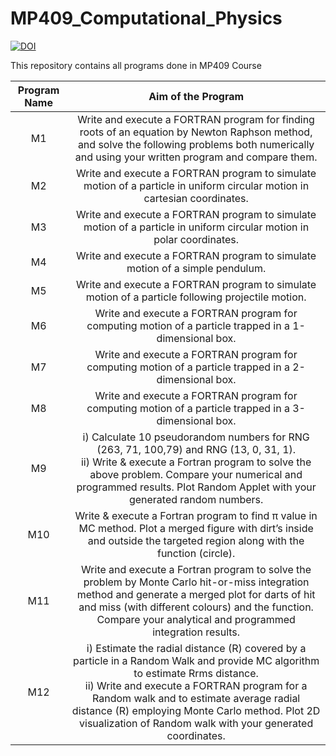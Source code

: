 # MP409_Computational_Physics
[![DOI](https://zenodo.org/badge/493330620.svg)](https://zenodo.org/badge/latestdoi/493330620)

This repository contains all programs done in MP409 Course

|Program Name|Aim of the Program|
|:----------:|:----------------:|
|M1|Write and execute a FORTRAN program for finding roots of an equation by Newton Raphson method, and solve the following problems both numerically and using your written program and compare them.|
|M2|Write and execute a FORTRAN program to simulate motion of a particle in uniform circular motion in cartesian coordinates.|
|M3|Write and execute a FORTRAN program to simulate motion of a particle in uniform circular motion in polar coordinates.|
|M4|Write and execute a FORTRAN program to simulate motion of a simple pendulum.|
|M5|Write and execute a FORTRAN program to simulate motion of a particle following projectile motion.|
|M6|Write and execute a FORTRAN program for computing motion of a particle trapped in a 1-dimensional box.|
|M7|Write and execute a FORTRAN program for computing motion of a particle trapped in a 2-dimensional box.|
|M8|Write and execute a FORTRAN program for computing motion of a particle trapped in a 3-dimensional box.|
|M9|i) Calculate 10 pseudorandom numbers for RNG (263, 71, 100,79) and RNG (13, 0, 31, 1).<br /> ii) Write & execute a Fortran program to solve the above problem. Compare your numerical and programmed results. Plot Random Applet with your generated random numbers.|
|M10|Write & execute a Fortran program to find π value in MC method. Plot a merged figure with dirt’s inside and outside the targeted region along with the function (circle).|
|M11|Write and execute a Fortran program to solve the problem by Monte Carlo hit-or-miss integration method and generate a merged plot for darts of hit and miss (with different colours) and the function. Compare your analytical and programmed integration results.|
|M12|i) Estimate the radial distance (R) covered by a particle in a Random Walk and provide MC algorithm to estimate Rrms distance. <br />ii) Write and execute a FORTRAN program for a Random walk and to estimate average radial distance (R) employing Monte Carlo method. Plot 2D visualization of Random walk with your generated coordinates.|
